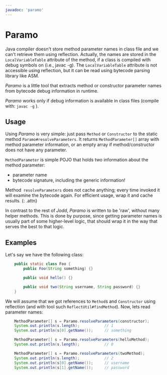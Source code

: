 ```yaml
---
javadoc: 'paramo'
---
```


# Paramo

Java compiler doesn't store method parameter names in class file and we
can't retrieve them using reflection. Actually, the names are stored in
the `LocalVariableTable` attribute of the method, if a class is compiled
with debug symbols on (i.e., javac -g). The `LocalVariableTable`
attribute is not accessible using reflection, but it can be read using
bytecode parsing library like ASM.

*Paramo* is a little tool that extracts method or constructor parameter
names from bytecode debug information in runtime.

*Paramo* works only if debug information is available in class files
(compile with: `javac -g` ).

## Usage

Using *Paramo* is very simple: just pass `Method` or `Constructor` to
the static method `Paramo#resolveParameters`. It returns
`MethodParameter[]` array with method parameter information, or an empty
array if method/constructor does not have any parameter.

`MethodParameter` is simple POJO that holds two information about the
method parameter:

* parameter name
* bytecode signature, including the generic information!

Method` resolveParameters` does not cache anything; every time invoked
it will examine the bytecode again. For efficient usage, wrap it and
cache results.
{: .attn}

In contrast to the rest of *Jodd*, *Paramo* is written to be 'raw',
without many helper methods. This is done by purpose, since getting
parameter names is usually part of some higher-level logic, that should
wrap it in the way that serves the best to that logic.

## Examples

Let's say we have the following class:

~~~~~ java
	public static class Foo {
		public Foo(String something) {}

		public void hello() {}

		public void two(String username, String password) {}
	}
~~~~~

We will assume that we got references to `Method`s and `Constructor`
using reflection (and with tool such `ReflectUtil#findMethod`). Now,
lets read parameter names:

~~~~~ java
    MethodParameter[] s = Paramo.resolveParameters(constructor);
    System.out.println(s.length);           // 1
    System.out.println(s[0].getName());     // something
~~~~~

~~~~~ java
    MethodParameter[] s = Paramo.resolveParameters(helloMethod);
    System.out.println(s.length);           // 0
~~~~~

~~~~~ java
    MethodParameter[] s = Paramo.resolveParameters(twoMethod);
    System.out.println(s.length);           // 2
    System.out.println(s[0].getName());     // username
    System.out.println(s[1].getName());     // password
~~~~~
